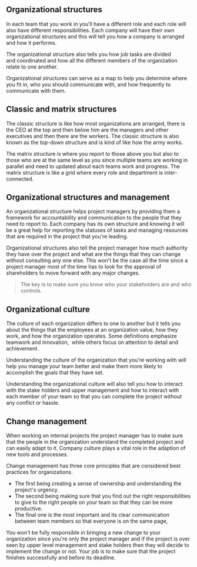 ## Organizational structures
In each team that you work in you’ll have a different role and each role will also have different responsibilities. Each company will have their own organizational structures and this will tell you how a company is arranged and how it performs.

The organizational structure also tells you how job tasks are divided and coordinated and how all the different members of the organization relate to one another.

Organizational structures can serve as a map to help you determine where you fit in, who you should communicate with, and how frequently to communicate with them. 

## Classic and matrix structures
The classic structure is like how most organizations are arranged, there is the CEO at the top and then below him are the managers and other executives and then there are the workers. The classic structure is also known as the top-down structure and is kind of like how the army works.

The matrix structure is where you report to those above you but also to those who are at the same level as you since multiple teams are working in parallel and need to updated about each teams work and progress. The matrix structure is like a grid where every role and department is inter-connected.

## Organizational structures and management
An organizational structure helps project managers by providing them a framework for accountability and communication to the people that they need to report to. Each company has its own structure and knowing it will be a great help for reporting the statuses of tasks and managing resources that are required in the project that you're leading.

Organizational structures also tell the project manager how much authority they have over the project and what are the things that they can change without consulting any one else. This won't be the case all the time since a project manager most of the time has to look for the approval of shareholders to move forward with any major changes.

> The key is to make sure you know who your stakeholders are and who controls.

## Organizational culture
The culture of each organization differs to one to another but it tells you about the things that the employees at an organization value, how they work, and how the organization operates. Some definitions emphasize teamwork and innovation,  while others focus on attention to detail and achievement.

Understanding the culture of the organization that you're working with will help you manage your team better and make them more likely to accomplish the goals that they have set.

Understanding the organizational culture will also tell you how to interact with the stake holders and upper management and how to interact with each member of your team so that you can complete the project without any conflict or hassle.

## Change management
When working on internal projects the project manager has to make sure that the people in the organization understand the completed project and can easily adapt to it. Company culture plays a vital role in the adaption of new tools and processes.

Change management has three core principles that are considered best practices for organizations.

-   The first being creating a sense of ownership and understanding the project's urgency.
-   The second being making sure that you find out the right responsibilities to give to the right people on your team so that they can be more productive.
-   The final one is the most important and its clear communication between team members so that everyone is on the same page,

You won't be fully responsible in bringing a new change to your organization since you're only the project manager and if the project is over seen by upper level management and stake holders then they will decide to implement the change or not. Your job is to make sure that the project finishes successfully and before its deadline.
